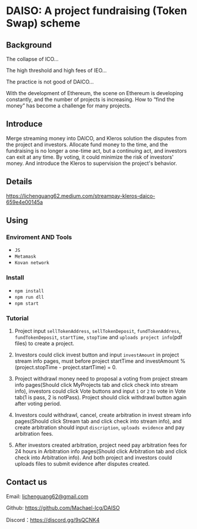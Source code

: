 # DAISO: A project fundraising (Token Swap) scheme

## Background
The collapse of ICO...

The high threshold and high fees of IEO...

The practice is not good of DAICO...

With the development of Ethereum, the scene on Ethereum is developing constantly, and the number of projects is increasing. How to “find the money” has become a challenge for many projects.

## Introduce
Merge streaming money into DAICO, and Kleros solution the disputes from the project and investors. Allocate fund money to the time, and the fundraising is no longer a one-time act, but a continuing act, and investors can exit at any time. By voting, it could minimize the risk of investors' money. And introduce the Kleros to supervision the project's behavior. 

## Details
https://lichenguang62.medium.com/streampay-kleros-daico-659e4e00145a

## Using
### Enviroment AND Tools
- `JS`
- `Metamask`
- `Kovan network`

### Install
- `npm install`
- `npm run dll`
- `npm start`

### Tutorial
1. Project input `sellTokenAddress`, `sellTokenDeposit`, `fundTokenAddress`, `fundTokenDeposit`, `startTime`, `stopTime` and `uploads project info`(pdf files) to create a project.

2. Investors could click invest button and input `investAmount` in project stream info pages, must before project startTime and investAmount % (project.stopTime - project.startTime) = 0.

3. Project withdrawl money need to proposal a voting from project stream info pages(Should click MyProjects tab and click check into stream info), investors could click Vote buttons and input `1` or `2` to vote in Vote tab(1 is pass, 2 is notPass). Project should click withdrawl button again after voting period.

4. Investors could withdrawl, cancel, create arbitration in invest stream info pages(Should click Stream tab and click check into stream info), and create arbitration should input `discription`, `uploads evidence` and pay arbitration fees. 

5. After investors created arbitration, project need pay arbitration fees for 24 hours in Arbitration info pages(Should click Arbitration tab and click check into Arbitration info). And both project and investors could uploads files to submit evidence after disputes created.

## Contact us

Email: lichenguang62@gmail.com

Github: https://github.com/Machael-lcg/DAISO

Discord：https://discord.gg/9sQCNK4
